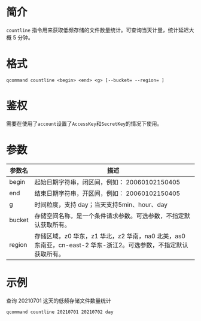 # 简介

`countline` 指令用来获取低频存储的文件数量统计。可查询当天计量，统计延迟大概 5 分钟。


# 格式
```
qcommand countline <begin> <end> <g> [--bucket= --region= ]
```

# 鉴权

需要在使用了`account`设置了`AccessKey`和`SecretKey`的情况下使用。

# 参数

|参数名|描述|
|-----|-----|
|begin|起始日期字符串，闭区间，例如： 20060102150405|
|end| 结束日期字符串，开区间，例如： 20060102150405|
|g|时间粒度，支持 day；当天支持5min、hour、day|
|bucket|存储空间名称，是一个条件请求参数。可选参数，不指定默认获取所有。|
|region|存储区域，z0 华东，z1 华北，z2 华南，na0 北美，as0 东南亚，cn-east-2 华东-浙江2。可选参数，不指定默认获取所有。|


# 示例

查询 20210701 这天的低频存储文件数量统计
```
qcommand countline 20210701 20210702 day
```

